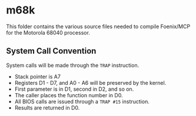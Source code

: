 # m68k

This folder contains the various source files needed to compile Foenix/MCP
for the Motorola 68040 processor.

## System Call Convention

System calls will be made through the ``TRAP`` instruction.

* Stack pointer is A7
* Registers D1 - D7, and A0 - A6 will be preserved by the kernel.
* First parameter is in D1, second in D2, and so on.
* The caller places the function number in D0.
* All BIOS calls are issued through a ``TRAP #15`` instruction.
* Results are returned in D0.
